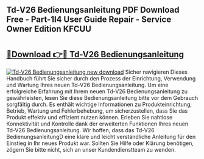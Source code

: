 ## Td-V26 Bedienungsanleitung PDF Download Free - Part-1I4 User Guide Repair - Service Owner Edition KFCUU

# <h2><a href="http://df2wgi.blite.top/?on=Td-V26+Bedienungsanleitung">🔗Download 👉🔴 Td-V26 Bedienungsanleitung</a></h2>

[![Td-V26 Bedienungsanleitung new download](https://i.imgur.com/lujVjoI.png)](http://df2wgi.blite.top/?on=Td-V26+Bedienungsanleitung)
Sicher navigieren Dieses Handbuch führt Sie sicher durch den Prozess der Einrichtung, Verwendung und Wartung Ihres neuen Td-V26 Bedienungsanleitung. Um eine erfolgreiche Erfahrung mit Ihrem neuen Td-V26 Bedienungsanleitung zu gewährleisten, lesen Sie diese Bedienungsanleitung bitte vor dem Gebrauch sorgfältig durch. Es enthält wichtige Informationen zu Produkteinrichtung, Betrieb, Wartung und Fehlerbehebung, um sicherzustellen, dass Sie das Produkt effektiv und effizient nutzen können. Erleben Sie nahtlose Konnektivität und Kontrolle dank der erweiterten Funktionen Ihres neuen Td-V26 Bedienungsanleitung. Wir hoffen, dass das Td-V26 BedienungsanleitungD eine klare und leicht verständliche Anleitung für den Einstieg in Ihr neues Produkt war. Sollten Sie Hilfe oder Klärung benötigen, zögern Sie bitte nicht, sich an unser Kundendienstteam zu wenden.
